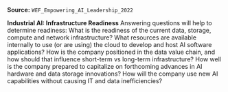 **Source:** `WEF_Empowering_AI_Leadership_2022`

**Industrial AI: Infrastructure Readiness**
Answering questions will help to determine readiness: What is the readiness of the current data, storage, compute and network infrastructure? What resources are available internally to use (or are using) the cloud to develop and host AI software applications? How is the company positioned in the data value chain, and how should that influence short-term vs long-term infrastructure? How well is the company prepared to capitalize on forthcoming advances in AI hardware and data storage innovations? How will the company use new AI capabilities without causing IT and data inefficiencies?
